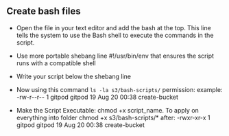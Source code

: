 ## Create bash files 

- Open the file in your text editor and add the bash at the top. This line tells the system to use the Bash shell to execute the commands in the script. 

- Use more portable shebang line #!/usr/bin/env that ensures the script runs with a compatible shell

- Write your script below the shebang line

- Now using this command `ls -la s3/bash-scripts/` permission:
example: -rw-r--r-- 1 gitpod gitpod  19 Aug 20 00:38 create-bucket

- Make the Script Executable: chmod +x script_name. To apply on everything into folder chmod +x s3/bash-scripts/*
after: -rwxr-xr-x 1 gitpod gitpod  19 Aug 20 00:38 create-bucket
